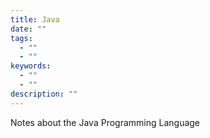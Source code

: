 ```yaml
---
title: Java
date: ""
tags:
  - ""
  - ""
keywords:
  - ""
  - ""
description: ""
---
```


Notes about the Java Programming Language

